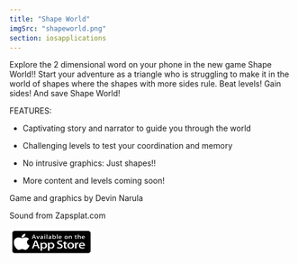 ```yaml
---
title: "Shape World"
imgSrc: "shapeworld.png"
section: iosapplications
---
```


Explore the 2 dimensional word on your phone in the new game Shape World!! Start your adventure as a triangle who is struggling to make it in the world of shapes where the shapes with more sides rule. Beat levels! Gain sides! And save Shape World!


FEATURES:

- Captivating story and narrator to guide you through the world

- Challenging levels to test your coordination and memory

- No intrusive graphics: Just shapes!!

- More content and levels coming soon!


Game and graphics by Devin Narula

Sound from Zapsplat.com

<a href='https://github.com/devinnarula/portfolio-site' target='_blank'>
<img src='https://raw.githubusercontent.com/devinnarula/portfolio-site/master/src/img/appstoredownload.png' width="150" height="50">
</a>